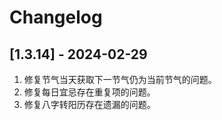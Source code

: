 # Changelog


## [1.3.14] - 2024-02-29
1. 修复节气当天获取下一节气仍为当前节气的问题。
2. 修复每日宜忌存在重复项的问题。
3. 修复八字转阳历存在遗漏的问题。
